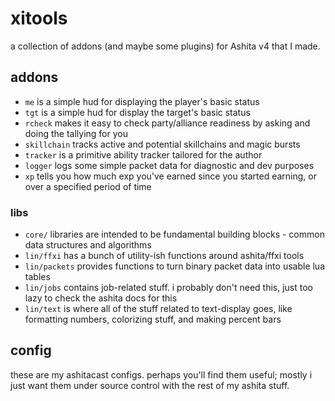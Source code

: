 # xitools
a collection of addons (and maybe some plugins) for Ashita v4 that I made.

## addons
- `me` is a simple hud for displaying the player's basic status
- `tgt` is a simple hud for display the target's basic status
- `rcheck` makes it easy to check party/alliance readiness by asking and doing
  the tallying for you
- `skillchain` tracks active and potential skillchains and magic bursts
- `tracker` is a primitive ability tracker tailored for the author
- `logger` logs some simple packet data for diagnostic and dev purposes
- `xp` tells you how much exp you've earned since you started earning, or over
  a specified period of time

### libs
- `core/` libraries are intended to be fundamental building blocks - common data
  structures and algorithms
- `lin/ffxi` has a bunch of utility-ish functions around ashita/ffxi tools
- `lin/packets` provides functions to turn binary packet data into usable lua
  tables
- `lin/jobs` contains job-related stuff. i probably don't need this, just too
  lazy to check the ashita docs for this
- `lin/text` is where all of the stuff related to text-display goes, like
  formatting numbers, colorizing stuff, and making percent bars

## config
these are my ashitacast configs. perhaps you'll find them useful; mostly i just
want them under source control with the rest of my ashita stuff.
